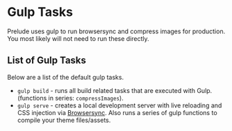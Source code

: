 # Gulp Tasks

Prelude uses gulp to run browsersync and compress images for production. You most likely will not need to run these directly.

## List of Gulp Tasks

Below are a list of the default gulp tasks.

- `gulp build` - runs all build related tasks that are executed with Gulp. (functions in series: `compressImages`).
- `gulp serve` - creates a local development server with live reloading and CSS injection via [Browsersync](https://www.browsersync.io/docs/). Also runs a series of gulp functions to compile your theme files/assets.

